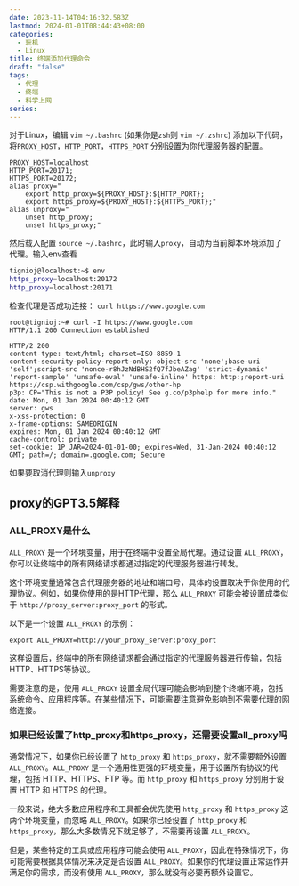 ```yaml
---
date: 2023-11-14T04:16:32.583Z
lastmod: 2024-01-01T08:44:43+08:00
categories:
  - 玩机
  - Linux
title: 终端添加代理命令
draft: "false"
tags:
  - 代理
  - 终端
  - 科学上网
series: 
---
```

对于Linux，编辑 `vim ~/.bashrc` (如果你是`zsh`则 `vim ~/.zshrc`)
添加以下代码，将`PROXY_HOST`，`HTTP_PORT`，`HTTPS_PORT` 分别设置为你代理服务器的配置。
```shell
PROXY_HOST=localhost
HTTP_PORT=20171;
HTTPS_PORT=20172;
alias proxy="
    export http_proxy=${PROXY_HOST}:${HTTP_PORT};
    export https_proxy=${PROXY_HOST}:${HTTPS_PORT};"
alias unproxy="
    unset http_proxy;
    unset https_proxy;"
```

然后载入配置 `source ~/.bashrc`，此时输入`proxy`，自动为当前脚本环境添加了代理。输入env查看
```bash
tignioj@localhost:~$ env
https_proxy=localhost:20172
http_proxy=localhost:20171
```

检查代理是否成功连接： `curl https://www.google.com`
```
root@tignioj:~# curl -I https://www.google.com
HTTP/1.1 200 Connection established

HTTP/2 200
content-type: text/html; charset=ISO-8859-1
content-security-policy-report-only: object-src 'none';base-uri 'self';script-src 'nonce-r8hJzNdBHS2fQ7fJbeAZag' 'strict-dynamic' 'report-sample' 'unsafe-eval' 'unsafe-inline' https: http:;report-uri https://csp.withgoogle.com/csp/gws/other-hp
p3p: CP="This is not a P3P policy! See g.co/p3phelp for more info."
date: Mon, 01 Jan 2024 00:40:12 GMT
server: gws
x-xss-protection: 0
x-frame-options: SAMEORIGIN
expires: Mon, 01 Jan 2024 00:40:12 GMT
cache-control: private
set-cookie: 1P_JAR=2024-01-01-00; expires=Wed, 31-Jan-2024 00:40:12 GMT; path=/; domain=.google.com; Secure
```
如果要取消代理则输入`unproxy`



## proxy的GPT3.5解释
### ALL_PROXY是什么

`ALL_PROXY` 是一个环境变量，用于在终端中设置全局代理。通过设置 `ALL_PROXY`，你可以让终端中的所有网络请求都通过指定的代理服务器进行转发。

这个环境变量通常包含代理服务器的地址和端口号，具体的设置取决于你使用的代理协议。例如，如果你使用的是HTTP代理，那么 `ALL_PROXY` 可能会被设置成类似于 `http://proxy_server:proxy_port` 的形式。

以下是一个设置 `ALL_PROXY` 的示例：


```
export ALL_PROXY=http://your_proxy_server:proxy_port
```


这样设置后，终端中的所有网络请求都会通过指定的代理服务器进行传输，包括HTTP、HTTPS等协议。

需要注意的是，使用 `ALL_PROXY` 设置全局代理可能会影响到整个终端环境，包括系统命令、应用程序等。在某些情况下，可能需要注意避免影响到不需要代理的网络连接。

### 如果已经设置了http_proxy和https_proxy，还需要设置all_proxy吗

通常情况下，如果你已经设置了 `http_proxy` 和 `https_proxy`，就不需要额外设置 `ALL_PROXY`。`ALL_PROXY` 是一个通用性更强的环境变量，用于设置所有协议的代理，包括 HTTP、HTTPS、FTP 等。而 `http_proxy` 和 `https_proxy` 分别用于设置 HTTP 和 HTTPS 的代理。

一般来说，绝大多数应用程序和工具都会优先使用 `http_proxy` 和 `https_proxy` 这两个环境变量，而忽略 `ALL_PROXY`。如果你已经设置了 `http_proxy` 和 `https_proxy`，那么大多数情况下就足够了，不需要再设置 `ALL_PROXY`。

但是，某些特定的工具或应用程序可能会使用 `ALL_PROXY`，因此在特殊情况下，你可能需要根据具体情况来决定是否设置 `ALL_PROXY`。如果你的代理设置正常运作并满足你的需求，而没有使用 `ALL_PROXY`，那么就没有必要再额外设置它。